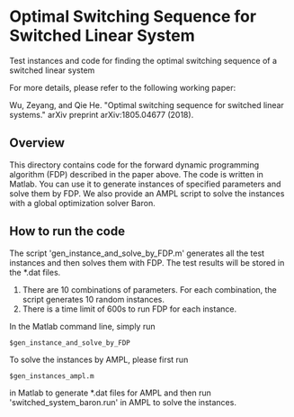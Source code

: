 # Optimal Switching Sequence for Switched Linear System

Test instances and code for finding the optimal switching sequence of a switched linear system

For more details, please refer to the following working paper:

Wu, Zeyang, and Qie He. "Optimal switching sequence for switched linear systems." arXiv preprint arXiv:1805.04677 (2018).

## Overview

This directory contains code for the forward dynamic programming algorithm (FDP) described in the paper above. The code is written in Matlab. You can use it to generate instances of specified parameters and solve them by FDP. We also provide an AMPL script to solve the instances with a global optimization solver Baron. 

## How to run the code

The script 'gen_instance_and_solve_by_FDP.m' generates all the test instances and then solves them with FDP. The test results will be stored in the *.dat files. 

1. There are 10 combinations of parameters. For each combination, the script generates 10 random instances.
2. There is a time limit of 600s to run FDP for each instance.


In the Matlab command line, simply run 
    
    $gen_instance_and_solve_by_FDP


To solve the instances by AMPL, please first run 
    
    $gen_instances_ampl.m

in Matlab to generate *.dat files for AMPL and then run 'switched_system_baron.run' in AMPL to solve the instances.
